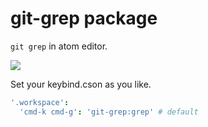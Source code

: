 # git-grep package

`git grep` in atom editor.

![](https://www.dropbox.com/s/q09glpclw12rkhq/%E3%82%B9%E3%82%AF%E3%83%AA%E3%83%BC%E3%83%B3%E3%82%B7%E3%83%A7%E3%83%83%E3%83%88%202014-05-11%2009.32.48.png)

Set your keybind.cson as you like.

```coffee
'.workspace':
  'cmd-k cmd-g': 'git-grep:grep' # default
```
